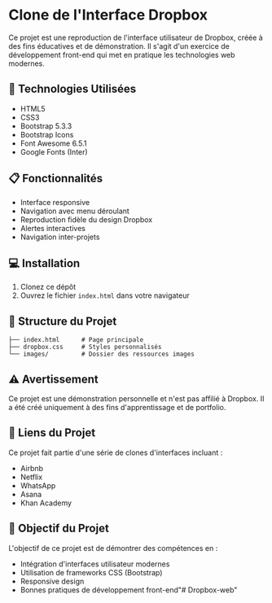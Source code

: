 # Clone de l'Interface Dropbox

Ce projet est une reproduction de l'interface utilisateur de Dropbox, créée à des fins éducatives et de démonstration. Il s'agit d'un exercice de développement front-end qui met en pratique les technologies web modernes.

## 🚀 Technologies Utilisées

- HTML5
- CSS3
- Bootstrap 5.3.3
- Bootstrap Icons
- Font Awesome 6.5.1
- Google Fonts (Inter)

## 📋 Fonctionnalités

- Interface responsive
- Navigation avec menu déroulant
- Reproduction fidèle du design Dropbox
- Alertes interactives
- Navigation inter-projets

## 💻 Installation

1. Clonez ce dépôt
2. Ouvrez le fichier `index.html` dans votre navigateur

## 🎨 Structure du Projet

```
├── index.html      # Page principale
├── dropbox.css     # Styles personnalisés
└── images/         # Dossier des ressources images
```

## ⚠️ Avertissement

Ce projet est une démonstration personnelle et n'est pas affilié à Dropbox. Il a été créé uniquement à des fins d'apprentissage et de portfolio.

## 🔗 Liens du Projet

Ce projet fait partie d'une série de clones d'interfaces incluant :
- Airbnb
- Netflix
- WhatsApp
- Asana
- Khan Academy

## 🎯 Objectif du Projet

L'objectif de ce projet est de démontrer des compétences en :
- Intégration d'interfaces utilisateur modernes
- Utilisation de frameworks CSS (Bootstrap)
- Responsive design
- Bonnes pratiques de développement front-end"# Dropbox-web" 
